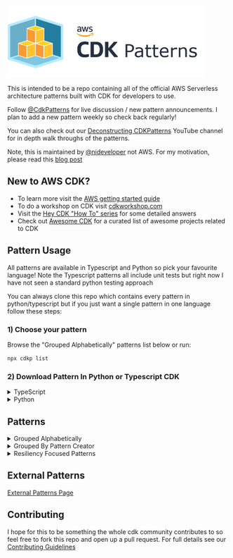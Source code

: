 <img src="img/cdkpatterns_logo.png" width="450" />

This is intended to be a repo containing all of the official AWS Serverless architecture patterns built with CDK for developers to use.

Follow [@CdkPatterns](https://twitter.com/cdkpatterns) for live discussion / new pattern announcements. I plan to add a new pattern weekly so check back regularly!

You can also check out our [Deconstructing CDKPatterns](https://www.youtube.com/channel/UCuR3jnWEnxx1G2axUMVaogg) YouTube channel for in depth walk throughs of the patterns.

Note, this is maintained by [@nideveloper](https://twitter.com/nideveloper) not AWS. For my motivation, please read this [blog post](https://www.mattcoulter.com/blog/post/2)

## New to AWS CDK?

* To learn more visit the [AWS getting started guide](https://docs.aws.amazon.com/cdk/latest/guide/getting_started.html)
* To do a workshop on CDK visit [cdkworkshop.com](https://cdkworkshop.com)
* Visit the [Hey CDK &quot;How To&quot; series](https://garbe.io/blog/2019/09/11/hey-cdk-how-to-migrate/) for some detailed answers
* Check out [Awesome CDK](https://github.com/eladb/awesome-cdk) for a curated list of awesome projects related to CDK

## Pattern Usage
All patterns are available in Typescript and Python so pick your favourite language! Note the Typescript patterns all include unit tests but right now I have not seen a standard python testing approach

You can always clone this repo which contains every pattern in python/typescript but if you just want a single pattern in one language follow these steps:

### 1) Choose your pattern
Browse the "Grouped Alphabetically" patterns list below or run:

```bash
npx cdkp list
```

### 2) Download Pattern In Python or Typescript CDK
<details>
  <summary>TypeScript</summary>
  <br />
  All Patterns support the same commands so you can just run:
  <br />
  
 ```bash
npx cdkp init {pattern-name}
cd {pattern-name}
npm run test
# requires you to be using cloud9 or have ran aws configure to setup your local credentials
npm run deploy 
```
</details>
<details>
  <summary>Python</summary>
  <br />
  The CDK CLI is still installed via npm so make sure you have the latest version of node installed or the npx commands will fail. Then you can just run:
  <br />
  
  ```bash
npx cdkp init {pattern-name} --lang=python
cd {pattern-name}

# create a virtual env and install your dependencies
python -m venv .env
source .env/bin/activate
pip install -r requirements.txt

# test everything is working by outputting the cloudformation
npx cdk synth
# requires you to be using cloud9 or have ran aws configure to setup your local credentials
npx cdk deploy
```
</details>

## Patterns
<details>
  <summary>
    Grouped Alphabetically
  </summary>

  #### Single Page Application S3 Website Deploy
  These are built using https://www.npmjs.com/package/cdk-spa-deploy and allow you to deploy a website in as little as 5 lines of CDK code.

  * [S3 Angular Deploy ](/s3-angular-website/README.md)
  * [S3 React Deploy ](/s3-react-website/README.md)

  ![Architecture](https://raw.githubusercontent.com/cdk-patterns/serverless/master/s3-angular-website/img/architecture.PNG)

  <br /><hr /><br />

  #### [The Big Fan](/the-big-fan/README.md)  
  You can integrate API Gateway directly with SNS and then add some resiliency by integrating your event consumers via sqs and message filtering.

  ![Architecture](the-big-fan/img/the-big-fan-arch.png)

  <br /><hr /><br />

  #### [The Destined Lambda](/the-destined-lambda/README.md)
  This is a stock implementation of Lambda Destinations with Amazon EventBridge
  
  You can decouple your event driven architectures with EventBridge rules and now you can strip the custom EventBridge code from your Lambda functions with Lambda Destinations.

  ![Architecture](the-destined-lambda/img/arch.png)

  <br /><hr /><br />

  #### [The Dynamo Streamer](/the-dynamo-streamer/README.md)
  This was taken from this [Tweet](https://twitter.com/edjgeek/status/1220227872511496192?s=20)<br />
  
  You can integrate API Gateway directly with DynamoDB and that way your systems can be more resilient! &quot;Code is a liability&quot; so less lambda functions, less liability

  ![Architecture](https://raw.githubusercontent.com/cdk-patterns/serverless/master/the-dynamo-streamer/img/arch.jpg)

  <br /><hr /><br />

  #### [The EventBridge ATM](/the-eventbridge-atm/README.md)
  This was taken from this [Blogpost](https://aws.amazon.com/blogs/compute/integrating-amazon-eventbridge-into-your-serverless-applications/)<br />

  You can easily create routing rules in EventBridge to send the same event to multiple sources based on conditions. This example shows you how<br /><br />

  ![Architecture](the-eventbridge-atm/img/amazon-eventbridge-custom-application-2.png)

  <br /><hr /><br />

  #### [The EventBridge Circuit Breaker](/the-eventbridge-circuit-breaker/README.md)
  Integrate with unreliable external services? Build a circuit breaker and handle the risk <br />
  ![Architecture](the-eventbridge-circuit-breaker/img/arch2.PNG)

  <br /><hr /><br />

  #### [The EventBridge ETL](/the-eventbridge-etl/README.md)
  Build a fully serverless CSV to DynamoDB pipeline <br />
  ![Architecture](the-eventbridge-etl/img/arch.png)

  <br /><hr /><br />

  #### [The Lambda Trilogy](the-lambda-trilogy/README.md)
  See the 3 states of Lambda in action (Single Purpose Function, Fat Lambda and Lambda-lith)
  ![Architecture](the-lambda-trilogy/img/arch2.png)

  <br /><hr /><br />

  #### [The Scalable Webhook](/the-scalable-webhook/README.md)
  Need to integrate a non serverless resource like RDS with a serverless one like Lambda? This is your pattern <br /><br />
  ![Architecture](https://raw.githubusercontent.com/cdk-patterns/serverless/master/the-scalable-webhook/img/architecture.png)

  <br /><hr /><br />

  #### [The Simple GraphQL Service](/the-simple-graphql-service/README.md)
  Simple graphQL service built with [AppSync](https://aws.amazon.com/appsync/)<br /><br />
  ![Architecture](the-simple-graphql-service/img/architecture.png)

  <br /><hr /><br />

  #### [The Simple Webservice](/the-simple-webservice/README.md)
  The most basic pattern on cdkpatterns, the start of most peoples serverless journey <br /><br />
  ![Architecture](https://raw.githubusercontent.com/cdk-patterns/serverless/master/the-simple-webservice/img/architecture.png)

  <br /><hr /><br />

  #### [The State Machine](/the-state-machine/README.md)
  Have complex orchestration logic in your application? Build a state machine <br />
  ![Architecture](the-state-machine/img/the-state-machine-arch-overview.png)

  <br /><hr /><br />

</details>
<details>
  <summary>
    Grouped By Pattern Creator
  </summary>
  <br />
  
  * [Eric Johnson](#eric-johnson)
  * [Heitor Lessa](#heitor-lessa)
  * [Hervé Nivon](#hervé-nivon)
  * [James Beswick](#james-beswick)
  * [Jeremy Daly](#jeremy-daly)
  * [Matt Coulter](#matt-coulter)
  * [Thorsten Hoeger](#thorsten-hoeger)
  * [Vyas Sarangapani](#vyas-sarangapani)

  ### Eric Johnson
  <img src="img/dev_profiles/eric_johnson.png" width="120" alt="Eric Johnson profile pic" /><br />

  Christian, husband, dad of 5, musician, Senior Developer Advocate - Serverless for @AWScloud. Opinions are my own. #Serverless #ServerlessForEveryone<br />

  Twitter - [@edjgeek](https://twitter.com/edjgeek)<br />
  Youtube - [bit.ly/edjgeek](https://bit.ly/edjgeek)<br />

  #### [The Dynamo Streamer](/the-dynamo-streamer/README.md)
  This was taken from this [Tweet](https://twitter.com/edjgeek/status/1220227872511496192?s=20)<br />
  
  You can integrate API Gateway directly with DynamoDB and that way your systems can be more resilient! &quot;Code is a liability&quot; so less lambda functions, less liability

  ![Architecture](https://raw.githubusercontent.com/cdk-patterns/serverless/master/the-dynamo-streamer/img/arch.jpg)

  <br /><hr /><br />

  ### Heitor Lessa
  <img src="img/dev_profiles/heitor_lessa.png" width="120" alt="Heitor Lessa profile pic" /><br />

  Principal Serverless Lead, Well-Architected @ AWS<br />

  Twitter - [@heitor_lessa](https://twitter.com/heitor_lessa)<br />

  #### [The Big Fan](/the-big-fan/README.md)  
  You can integrate API Gateway directly with SNS and then add some resiliency by integrating your event consumers via sqs and message filtering.

  ![Architecture](the-big-fan/img/the-big-fan-arch.png)

  <br /><hr /><br />

  ### Hervé Nivon
  <img src="img/dev_profiles/herve_nivon.jpg" width="120" alt="Hervé Nivon profile pic" /><br />

  Startup Solutions Architect @AWScloud ★ Founder ★ Focus on #Innovation, #Cloud, #Startup, #AI ★ #Geek, #Curious & #Epicurean ★<br />

  Twitter - [@hervenivon](https://twitter.com/hervenivon) <br />
  Github - [@hervenivon](https://github.com/hervenivon/aws-experiments-data-ingestion-and-analytics) <br />

  #### [The EventBridge ETL](/the-eventbridge-etl/README.md)
  Build a fully serverless CSV to DynamoDB pipeline <br />
  ![Architecture](the-eventbridge-etl/img/arch.png)

  <br /><hr /><br />

  ### James Beswick
  <img src="img/dev_profiles/james_beswick.png" width="120" alt="James Beswick profile pic" /><br />

  ☁️🥑 Dev Advocate @AWScloud Serverless<br />

  Twitter - [@jbesw](https://twitter.com/jbesw) <br />
  Blog - [medium.com/@jbesw](https://medium.com/@jbesw)<br />

  #### [The EventBridge ATM](/the-eventbridge-atm/README.md)
  This was taken from this [Blogpost](https://aws.amazon.com/blogs/compute/integrating-amazon-eventbridge-into-your-serverless-applications/)<br />

  You can easily create routing rules in EventBridge to send the same event to multiple sources based on conditions. This example shows you how<br /><br />

  ![Architecture](the-eventbridge-atm/img/amazon-eventbridge-custom-application-2.png)

  <br /><hr /><br />

  ### Jeremy Daly
  <img src="img/dev_profiles/jeremy_daly.png" width="120" alt="jeremy daly profile pic" /><br />

  AWS Serverless Hero/🥑 & host of @ServerlessChats. I build web & open source stuff, blog, speak, and publish http://OffByNone.io every week. CTO @AlertMeNews.<br />

  Twitter - [@jeremy_daly](https://twitter.com/jeremy_daly) <br />
  Blog - [jeremydaly.com](https://www.jeremydaly.com/) <br />

  These patterns are from https://www.jeremydaly.com/serverless-microservice-patterns-for-aws/

  #### [The Lambda Trilogy](the-lambda-trilogy/README.md)
  See the 3 states of Lambda in action (Single Purpose Function, Fat Lambda and Lambda-lith)
  ![Architecture](the-lambda-trilogy/img/arch2.png)

  #### [The Simple Webservice](/the-simple-webservice/README.md)
  The most basic pattern on cdkpatterns, the start of most peoples serverless journey <br /><br />
  ![Architecture](https://raw.githubusercontent.com/cdk-patterns/serverless/master/the-simple-webservice/img/architecture.png)

  #### [The Scalable Webhook](/the-scalable-webhook/README.md)
  Need to integrate a non serverless resource like RDS with a serverless one like Lambda? This is your pattern <br /><br />
  ![Architecture](https://raw.githubusercontent.com/cdk-patterns/serverless/master/the-scalable-webhook/img/architecture.png)

  #### [The State Machine](/the-state-machine/README.md)
  Have complex orchestration logic in your application? Build a state machine <br />
  ![Architecture](the-state-machine/img/the-state-machine-arch-overview.png)

  #### [The EventBridge Circuit Breaker](/the-eventbridge-circuit-breaker/README.md)
  Integrate with unreliable external services? Build a circuit breaker and handle the risk <br />
  ![Architecture](the-eventbridge-circuit-breaker/img/arch2.PNG)

  <br /><hr /><br />

  ### Matt Coulter
  <img src="img/dev_profiles/nideveloper.png" width="120" alt="nideveloper profile pic" /><br />

  Software Architect, working for @Liberty_IT in Belfast. Passionate about #Serverless, #AWS, @cdkpatterns, #TCO, CI/CD and #TrunkBasedDev.<br />

  Twitter - [@nideveloper](https://twitter.com/nideveloper) <br />
  Blog - [mattcoulter.com](https://www.mattcoulter.com) <br />
  
  #### Single Page Application S3 Website Deploy
  These are built using https://www.npmjs.com/package/cdk-spa-deploy and allow you to deploy a website in as little as 5 lines of CDK code.

  * [S3 Angular Deploy ](/s3-angular-website/README.md)
  * [S3 React Deploy ](/s3-react-website/README.md)

  ![Architecture](https://raw.githubusercontent.com/cdk-patterns/serverless/master/s3-angular-website/img/architecture.PNG)

  #### [The Destined Lambda](/the-destined-lambda/README.md)
  This is a stock implementation of Lambda Destinations with Amazon EventBridge
  
  You can decouple your event driven architectures with EventBridge rules and now you can strip the custom EventBridge code from your Lambda functions with Lambda Destinations.

  ![Architecture](the-destined-lambda/img/arch.png)

  <br /><hr /><br />

  ### Thorsten Hoeger
  <img src="img/dev_profiles/thorsten-hoeger.png" width="120" alt="Thorsten Hoeger profile pic" /><br />

  Cloud Evangelist, CEO @ Taimos GmbH [@taimosgmbh](https://twitter.com/taimosgmbh) - [AWS Community Hero](http://aws.amazon.com/de/heroes/) - AWS, Alexa, Serverless, Gemeinderat [@fw_reichenbach](https://twitter.com/fw_reichenbach)<br />

  Twitter - [@hoegertn](https://twitter.com/hoegertn) <br />
  LinkTree - [@hoegertn](https://linktr.ee/hoegertn) <br />

  #### [The Simple GraphQL Service](/the-simple-graphql-service/README.md)
  Simple graphQL service built with [AppSync](https://aws.amazon.com/appsync/)<br /><br />
  ![Architecture](the-simple-graphql-service/img/architecture.png)

  ### Vyas Sarangapani
  <img src="img/dev_profiles/vyas_sarangapani.jpg" width="120" alt="Vyas Sarangapani profile pic" /><br />

  Software Developer, SAP Cloud Applications Architect, Block chain Evangelist, Marathoner, Ultra Runner, Information Junkie, Ambivert<br />

  Twitter - [@madladvyas](https://twitter.com/madladvyas) <br />
  Medium - [@svyasrao22](https://medium.com/@svyasrao22) <br />

  #### [The EventBridge ETL](/the-eventbridge-etl/README.md)
  Build a fully serverless CSV to DynamoDB pipeline <br />
  ![Architecture](the-eventbridge-etl/img/arch.png)
  

</details>
<details>
  <summary>
    Resiliency Focused Patterns
  </summary>

  #### [The Big Fan](/the-big-fan/README.md)  
  You can integrate API Gateway directly with SNS and then add some resiliency by integrating your event consumers via sqs and message filtering.

  ![Architecture](the-big-fan/img/the-big-fan-arch.png)

  <br /><hr /><br />

  #### [The Destined Lambda](/the-destined-lambda/README.md)
  This is a stock implementation of Lambda Destinations with Amazon EventBridge
  
  You can decouple your event driven architectures with EventBridge rules and now you can strip the custom EventBridge code from your Lambda functions with Lambda Destinations. This is resiliency focused because the failure events include the full event that triggered the lambda to fail, meaning you can craft retry logic or do manual investigations from a DLQ.

  ![Architecture](the-destined-lambda/img/arch.png)

  <br /><hr /><br />

  #### [The Dynamo Streamer](/the-dynamo-streamer/README.md)
  This was taken from this [Tweet](https://twitter.com/edjgeek/status/1220227872511496192?s=20)<br />
  
  You can integrate API Gateway directly with DynamoDB and that way your systems can be more resilient! &quot;Code is a liability&quot; so less lambda functions, less liability

  ![Architecture](https://raw.githubusercontent.com/cdk-patterns/serverless/master/the-dynamo-streamer/img/arch.jpg)

  <br /><hr /><br />

  #### [The EventBridge Circuit Breaker](/the-eventbridge-circuit-breaker/README.md)
  Integrate with unreliable external services? Build a circuit breaker and handle the risk <br />
  ![Architecture](the-eventbridge-circuit-breaker/img/arch2.PNG)

  <br /><hr /><br />

  #### [The Scalable Webhook](/the-scalable-webhook/README.md)
  Need to integrate a non serverless resource like RDS with a serverless one like Lambda? This is your pattern <br /><br />
  ![Architecture](https://raw.githubusercontent.com/cdk-patterns/serverless/master/the-scalable-webhook/img/architecture.png)

  <br /><hr /><br />

</details>

## External Patterns

[External Patterns Page](EXTERNAL_PATTERNS.md)

## Contributing
I hope for this to be something the whole cdk community contributes to so feel free to fork this repo and open up a pull request. For full details see our [Contributing Guidelines](CONTRIBUTING.md)

